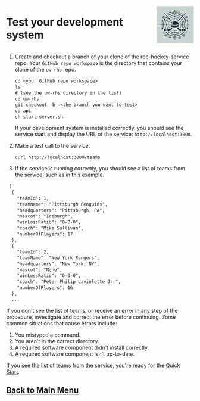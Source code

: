 <div style="display: flex; align-items: center; justify-content: space-between;">
  <h1>Test your development system</h1>
  <img src="rhs-logo_4x4.jpeg" alt="Rec Hockey League Logo" style="width: 100px; height: 100px; margin-left: 20px;">
</div>

1. Create and checkout a branch of your clone of the rec-hockey-service repo. Your `GitHub repo workspace` 
is the directory that contains your clone of the `uw-rhs` repo.

    ```shell
    cd <your GitHub repo workspace>
    ls
    # (see the uw-rhs directory in the list)
    cd uw-rhs
    git checkout -b -<the branch you want to test>
    cd api
    sh start-server.sh
    ```

    If your development system is installed correctly, you should see
    the service start and display the URL of the service: `http://localhost:3000`.

2. Make a test call to the service.

    ```shell
    curl http://localhost:3000/teams
    ```

3. If the service is running correctly, you should see a list of teams from the service, such as in this example.

```shell
 [
  {
    "teamId": 1,
    "teamName": "Pittsburgh Penguins",
    "headquarters": "Pittsburgh, PA",
    "mascot": "Iceburgh",
    "winLossRatio": "0-0-0",
    "coach": "Mike Sullivan",
    "numberOfPlayers": 17
  },
  {
    "teamId": 2,
    "teamName": "New York Rangers",
    "headquarters": "New York, NY",
    "mascot": "None",
    "winLossRatio": "0-0-0",
    "coach": "Peter Philip Laviolette Jr.",
    "numberOfPlayers": 16
  },
  ...
```

If you don't see the list of teams, or receive an error in any step
of the procedure, investigate and correct the error before continuing.
Some common situations that cause errors include:

1. You mistyped a command.
2. You aren't in the correct directory.
3. A required software component didn't install correctly.
4. A required software component isn't up-to-date.

If you see the list of teams from the service, you're ready for the [Quick Start](quick-start.md).

## [Back to Main Menu](nav.md)